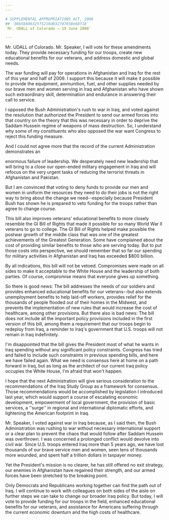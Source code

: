 ```yaml
---
---

# SUPPLEMENTAL APPROPRIATIONS ACT, 2008
## `08b5b606325f5218d032707658e68f18`
`Mr. UDALL of Colorado — 19 June 2008`

---
```



Mr. UDALL of Colorado. Mr. Speaker, I will vote for these amendments 
today. They provide necessary funding for our troops, create new 
educational benefits for our veterans, and address domestic and global 
needs.

The war funding will pay for operations in Afghanistan and Iraq for 
the rest of this year and half of 2009. I support this because it will 
make it possible to provide the equipment, ammunition, fuel, and other 
supplies needed by our brave men and women serving in Iraq and 
Afghanistan who have shown such extraordinary skill, determination and 
endurance in answering their call to service.

I opposed the Bush Administration's rush to war in Iraq, and voted 
against the resolution that authorized the President to send our armed 
forces into that country on the theory that this was necessary in order 
to deprive the Saddam Hussein regime of weapons of mass destruction. 
So, I understand why some of my constituents who also opposed the war 
want Congress to reject this funding measure.

And I could not agree more that the record of the current 
Administration demonstrates an


enormous failure of leadership. We desperately need new leadership that 
will bring to a close our open-ended military engagement in Iraq and 
will refocus on the very urgent tasks of reducing the terrorist threats 
in Afghanistan and Pakistan.

But I am convinced that voting to deny funds to provide our men and 
women in uniform the resources they need to do their jobs is not the 
right way to bring about the change we need--especially because 
President Bush has shown he is prepared to veto funding for the troops 
rather than agree to change course.

This bill also improves veterans' educational benefits to more 
closely resemble the GI Bill of Rights that made it possible for so 
many World War II veterans to go to college. The GI Bill of Rights 
helped make possible the postwar growth of the middle class that was 
one of the greatest achievements of the Greatest Generation. Some have 
complained about the cost of providing similar benefits to those who 
are serving today. But to put those costs into perspective, we should 
remember that so far our spending for military activities in 
Afghanistan and Iraq has exceeded $800 billion.

By all indications, this bill will not be vetoed. Compromises were 
made on all sides to make it acceptable to the White House and the 
leadership of both parties. Of course, compromise means that everyone 
gives up something.

So there is good news: The bill addresses the needs of our soldiers 
and provides enhanced educational benefits for our veterans--but also 
extends unemployment benefits to help laid-off workers, provides relief 
for the thousands of people flooded out of their homes in the Midwest, 
and prevents the implementation of new rules that would increase the 
cost of healthcare, among other provisions. But there also is bad news: 
The bill does not include all the important policy provisions included 
in the first version of this bill, among them a requirement that our 
troops begin to redeploy from Iraq, a reminder to Iraq's government 
that U.S. troops will not remain in Iraq indefinitely.

I'm disappointed that the bill gives the President most of what he 
wants in Iraq spending without any significant policy constraints. 
Congress has tried and failed to include such constraints in previous 
spending bills, and here we have failed again. What we need is 
consensus here at home on a path forward in Iraq, but as long as the 
architect of our current Iraq policy occupies the White House, I'm 
afraid that won't happen.


I hope that the next Administration will give serious consideration 
to the recommendations of the Iraq Study Group as a framework for 
consensus. Those recommendations would be accomplished by legislation I 
introduced last year, which would support a course of escalating 
economic development, empowerment of local government, the provision of 
basic services, a ''surge'' in regional and international diplomatic 
efforts, and lightening the American footprint in Iraq.

Mr. Speaker, I voted against war in Iraq because, as I said then, the 
Bush Administration was rushing to war without necessary international 
support or a clear plan to prevent the chaos that would follow after 
Saddam Hussein was overthrown. I was concerned a prolonged conflict 
would devolve into civil war. Since U.S. troops entered Iraq more than 
5 years ago, we have lost thousands of our brave service men and women, 
seen tens of thousands more wounded, and spent half a trillion dollars 
in taxpayer money.

Yet the President's mission is no clearer, he has still offered no 
exit strategy, our enemies in Afghanistan have regained their strength, 
and our armed forces have been stretched to the breaking point.

Only Democrats and Republicans working together can find the path out 
of Iraq. I will continue to work with colleagues on both sides of the 
aisle on further steps we can take to change our broader Iraq policy. 
But today, I will vote to provide funding for our troops in the field, 
enhanced educational benefits for our veterans, and assistance for 
Americans suffering through the current economic downturn and the high 
costs of healthcare.